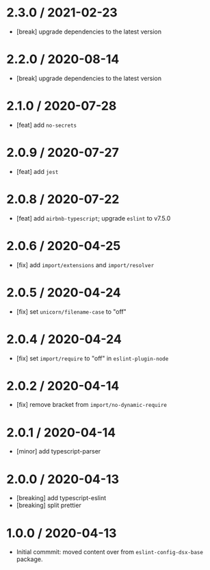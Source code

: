 2.3.0 / 2021-02-23
==================

- [break] upgrade dependencies to the latest version

2.2.0 / 2020-08-14
==================

- [break] upgrade dependencies to the latest version

2.1.0 / 2020-07-28
==================

- [feat] add `no-secrets`

2.0.9 / 2020-07-27
==================

- [feat] add `jest`

2.0.8 / 2020-07-22
==================

- [feat] add `airbnb-typescript`; upgrade `eslint` to v7.5.0

2.0.6 / 2020-04-25
==================

- [fix] add `import/extensions` and `import/resolver`

2.0.5 / 2020-04-24
==================

- [fix] set `unicorn/filename-case` to "off"

2.0.4 / 2020-04-24
==================

- [fix] set `import/require` to "off" in `eslint-plugin-node`

2.0.2 / 2020-04-14
==================

- [fix] remove bracket from `import/no-dynamic-require`

2.0.1 / 2020-04-14
==================

- [minor] add typescript-parser

2.0.0 / 2020-04-13
==================

- [breaking] add typescript-eslint
- [breaking] split prettier

1.0.0 / 2020-04-13
==================

- Initial commmit: moved content over from `eslint-config-dsx-base` package.
